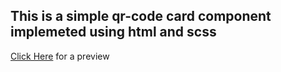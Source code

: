 <h2>This is a simple qr-code card component implemeted using html and scss</h2>
<p><a href="#">Click Here</a> for a preview</p>
